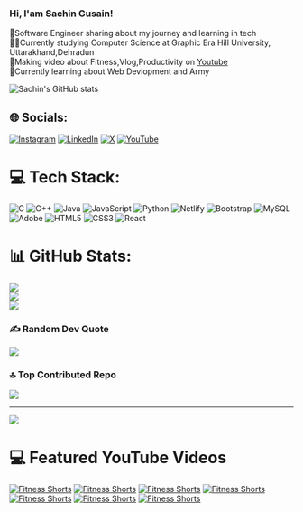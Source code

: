 ### Hi, I'am Sachin Gusain!

🙎Software Engineer sharing about my journey and learning in tech<br/>
🧑‍🎓Currently studying Computer Science at Graphic Era Hill University, Uttarakhand,Dehradun<br/>
🎨Making video about Fitness,Vlog,Productivity on [Youtube](https://www.youtube.com/@sachingusain6609)<br/>
💭Currently learning about Web Devlopment and Army<br/>

![Sachin's GitHub stats](https://github-readme-stats.vercel.app/api?username=Gusainji&show_icons=true&theme=radical)



## 🌐 Socials:
[![Instagram](https://img.shields.io/badge/Instagram-%23E4405F.svg?logo=Instagram&logoColor=white)](https://instagram.com/sachin_gusain_)  [![LinkedIn](https://img.shields.io/badge/LinkedIn-%230077B5.svg?logo=linkedin&logoColor=white)](https://linkedin.com/in/sachin-gusain-440906298) [![X](https://img.shields.io/badge/X-black.svg?logo=X&logoColor=white)](https://x.com/GusainFitness) [![YouTube](https://img.shields.io/badge/YouTube-%23FF0000.svg?logo=YouTube&logoColor=white)](https://youtube.com/@UCmPgBJU0bedZXdDKvEMOJRg) 

# 💻 Tech Stack:
![C](https://img.shields.io/badge/c-%2300599C.svg?style=for-the-badge&logo=c&logoColor=white) ![C++](https://img.shields.io/badge/c++-%2300599C.svg?style=for-the-badge&logo=c%2B%2B&logoColor=white) ![Java](https://img.shields.io/badge/java-%23ED8B00.svg?style=for-the-badge&logo=openjdk&logoColor=white) ![JavaScript](https://img.shields.io/badge/javascript-%23323330.svg?style=for-the-badge&logo=javascript&logoColor=%23F7DF1E) ![Python](https://img.shields.io/badge/python-3670A0?style=for-the-badge&logo=python&logoColor=ffdd54) ![Netlify](https://img.shields.io/badge/netlify-%23000000.svg?style=for-the-badge&logo=netlify&logoColor=#00C7B7) ![Bootstrap](https://img.shields.io/badge/bootstrap-%238511FA.svg?style=for-the-badge&logo=bootstrap&logoColor=white) ![MySQL](https://img.shields.io/badge/mysql-%2300000f.svg?style=for-the-badge&logo=mysql&logoColor=white) ![Adobe](https://img.shields.io/badge/adobe-%23FF0000.svg?style=for-the-badge&logo=adobe&logoColor=white) ![HTML5](https://img.shields.io/badge/html5-%23E34F26.svg?style=for-the-badge&logo=html5&logoColor=white) ![CSS3](https://img.shields.io/badge/css3-%231572B6.svg?style=for-the-badge&logo=css3&logoColor=white) ![React](https://img.shields.io/badge/react-%2320232a.svg?style=for-the-badge&logo=react&logoColor=%2361DAFB)
# 📊 GitHub Stats:
![](https://github-readme-stats.vercel.app/api?username=Gusainji&theme=dark&hide_border=false&include_all_commits=false&count_private=false)<br/>
![](https://github-readme-streak-stats.herokuapp.com/?user=Gusainji&theme=dark&hide_border=false)<br/>
![](https://github-readme-stats.vercel.app/api/top-langs/?username=Gusainji&theme=dark&hide_border=false&include_all_commits=false&count_private=false&layout=compact)

### ✍️ Random Dev Quote
![](https://quotes-github-readme.vercel.app/api?type=horizontal&theme=radical)

### 🔝 Top Contributed Repo
![](https://github-contributor-stats.vercel.app/api?username=Gusainji&limit=5&theme=dark&combine_all_yearly_contributions=true)

---
[![](https://visitcount.itsvg.in/api?id=Gusainji&icon=0&color=0)](https://visitcount.itsvg.in)

<!-- Proudly created with GPRM ( https://gprm.itsvg.in ) -->




# 💻 Featured YouTube Videos

<!--BEGIN YOUTUBE CARDS -->


[![Fitness Shorts](https://ytcards.demolab.com/?id=JsBmga2nDmU&title=Fitness+Shorts&lang=en&timestamp=1693888824&background_color=%230d1117&title_color=%23ffffff&stats_color=%23dedede&max_title_line=1&width=250&border_radius=5&duration=436 "Fitness Shorts")](https://youtu.be/Wjj21p3tvcg?si=b7QYksN87h0wsGp0)
[![Fitness Shorts](https://ytcards.demolab.com/?id=BawA53iHr6g&title=Fitness+Shorts&lang=en&timestamp=1692506424&background_color=%230d1117&title_color=%23ffffff&stats_color=%23dedede&max_title_line=1&width=250&border_radius=5&duration=436 "Fitness Shorts")](https://youtu.be/Wjj21p3tvcg?si=b7QYksN87h0wsGp0)
[![Fitness Shorts](https://ytcards.demolab.com/?id=MbPo6mVmxEM&title=Fitness+Shorts&lang=en&timestamp=1690087224&background_color=%230d1117&title_color=%23ffffff&stats_color=%23dedede&max_title_line=1&width=250&border_radius=5&duration=436 "Fitness Shorts")](https://youtu.be/Wjj21p3tvcg?si=b7QYksN87h0wsGp0)
[![Fitness Shorts](https://ytcards.demolab.com/?id=4eGCXIyf8mg&title=Fitness+Shorts&lang=en&timestamp=1682829624&background_color=%230d1117&title_color=%23ffffff&stats_color=%23dedede&max_title_line=1&width=250&border_radius=5&duration=436 "Fitness Shorts")](https://youtu.be/Wjj21p3tvcg?si=b7QYksN87h0wsGp0)
[![Fitness Shorts](https://ytcards.demolab.com/?id=fokKbigx2do&title=Fitness+Shorts&lang=en&timestamp=1681360824&background_color=%230d1117&title_color=%23ffffff&stats_color=%23dedede&max_title_line=1&width=250&border_radius=5&duration=436 "Fitness Shorts")](https://youtu.be/Wjj21p3tvcg?si=b7QYksN87h0wsGp0)
[![Fitness Shorts](https://ytcards.demolab.com/?id=6gdM9lqMLfw&title=Fitness+Shorts&lang=en&timestamp=1698727224&background_color=%230d1117&title_color=%23ffffff&stats_color=%23dedede&max_title_line=1&width=250&border_radius=5&duration=436 "Fitness Shorts")](https://youtu.be/Wjj21p3tvcg?si=b7QYksN87h0wsGp0)
[![Fitness Shorts](https://ytcards.demolab.com/?id=i9PrgdkPfeU&title=Fitness+Shorts&lang=en&timestamp=1697172024&background_color=%230d1117&title_color=%23ffffff&stats_color=%23dedede&max_title_line=1&width=250&border_radius=5&duration=436 "Fitness Shorts")](https://youtu.be/Wjj21p3tvcg?si=b7QYksN87h0wsGp0)




